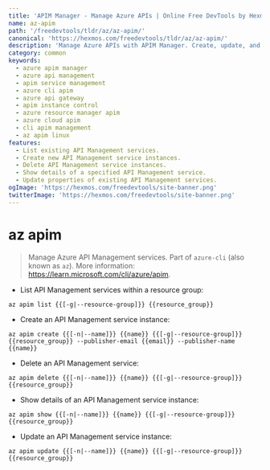 ```yaml
---
title: 'APIM Manager - Manage Azure APIs | Online Free DevTools by Hexmos'
name: az-apim
path: '/freedevtools/tldr/az/az-apim/'
canonical: 'https://hexmos.com/freedevtools/tldr/az/az-apim/'
description: 'Manage Azure APIs with APIM Manager. Create, update, and delete API Management service instances using the command line. Free online tool, no registration required.'
category: common
keywords:
  - azure apim manager
  - azure api management
  - apim service management
  - azure cli apim
  - azure api gateway
  - apim instance control
  - azure resource manager apim
  - azure cloud apim
  - cli apim management
  - az apim linux
features:
  - List existing API Management services.
  - Create new API Management service instances.
  - Delete API Management service instances.
  - Show details of a specified API Management service.
  - Update properties of existing API Management services.
ogImage: 'https://hexmos.com/freedevtools/site-banner.png'
twitterImage: 'https://hexmos.com/freedevtools/site-banner.png'
---
```


# az apim

> Manage Azure API Management services.
> Part of `azure-cli` (also known as `az`).
> More information: <https://learn.microsoft.com/cli/azure/apim>.

- List API Management services within a resource group:

`az apim list {{[-g|--resource-group]}} {{resource_group}}`

- Create an API Management service instance:

`az apim create {{[-n|--name]}} {{name}} {{[-g|--resource-group]}} {{resource_group}} --publisher-email {{email}} --publisher-name {{name}}`

- Delete an API Management service:

`az apim delete {{[-n|--name]}} {{name}} {{[-g|--resource-group]}} {{resource_group}}`

- Show details of an API Management service instance:

`az apim show {{[-n|--name]}} {{name}} {{[-g|--resource-group]}} {{resource_group}}`

- Update an API Management service instance:

`az apim update {{[-n|--name]}} {{name}} {{[-g|--resource-group]}} {{resource_group}}`
